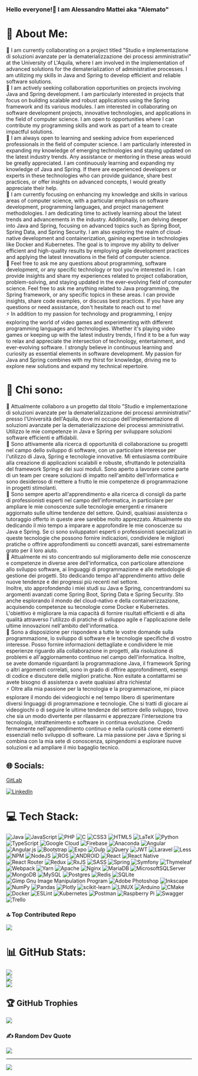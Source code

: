 ### Hello everyone!👋 I am Alessandro Mattei aka "Alemato" 

<!--
**Alemato/alemato** is a ✨ _special_ ✨ repository because its `README.md` (this file) appears on your GitHub profile.

Here are some ideas to get you started:

- 🔭 I’m currently working on ...
- 🌱 I’m currently learning ...
- 👯 I’m looking to collaborate on ...
- 🤔 I’m looking for help with ...
- 💬 Ask me about ...
- 📫 How to reach me: ...
- 😄 Pronouns: ...
- ⚡ Fun fact: ...
-->
# 💫 About Me:
🔭 I am currently collaborating on a project titled "Studio e implementazione di soluzioni avanzate per la dematerializzazione dei processi amministrativi" at the University of L'Aquila, where I am involved in the implementation of advanced solutions for the dematerialization of administrative processes. I am utilizing my skills in Java and Spring to develop efficient and reliable software solutions.<br>👯 I am actively seeking collaboration opportunities on projects involving Java and Spring development. I am particularly interested in projects that focus on building scalable and robust applications using the Spring framework and its various modules. I am interested in collaborating on software development projects, innovative technologies, and applications in the field of computer science. I am open to opportunities where I can contribute my programming skills and work as part of a team to create impactful solutions.<br>🤝 I am always open to learning and seeking advice from experienced professionals in the field of computer science. I am particularly interested in expanding my knowledge of emerging technologies and staying updated on the latest industry trends. Any assistance or mentoring in these areas would be greatly appreciated. I am continuously learning and expanding my knowledge of Java and Spring. If there are experienced developers or experts in these technologies who can provide guidance, share best practices, or offer insights on advanced concepts, I would greatly appreciate their help.<br>🌱 I am currently focusing on enhancing my knowledge and skills in various areas of computer science, with a particular emphasis on software development, programming languages, and project management methodologies. I am dedicating time to actively learning about the latest trends and advancements in the industry. Additionally, I am delving deeper into Java and Spring, focusing on advanced topics such as Spring Boot, Spring Data, and Spring Security. I am also exploring the realm of cloud-native development and containerization, gaining expertise in technologies like Docker and Kubernetes. The goal is to improve my ability to deliver efficient and high-quality results by employing agile development practices and applying the latest innovations in the field of computer science.<br>💬 Feel free to ask me any questions about programming, software development, or any specific technology or tool you're interested in. I can provide insights and share my experiences related to project collaboration, problem-solving, and staying updated in the ever-evolving field of computer science. Feel free to ask me anything related to Java programming, the Spring framework, or any specific topics in these areas. I can provide insights, share code examples, or discuss best practices. If you have any questions or need assistance, don't hesitate to reach out to me!<br>⚡ In addition to my passion for technology and programming, I enjoy exploring the world of video games and experimenting with different programming languages and technologies. Whether it's playing video games or keeping up with the latest industry trends, I find it to be a fun way to relax and appreciate the intersection of technology, entertainment, and ever-evolving software. I strongly believe in continuous learning and curiosity as essential elements in software development. My passion for Java and Spring combines with my thirst for knowledge, driving me to explore new solutions and expand my technical repertoire.

# 💫 Chi sono:
🔭 Attualmente collaboro a un progetto dal titolo "Studio e implementazione di soluzioni avanzate per la dematerializzazione dei processi amministrativi" presso l'Università dell'Aquila, dove mi occupo dell'implementazione di soluzioni avanzate per la dematerializzazione dei processi amministrativi. Utilizzo le mie competenze in Java e Spring per sviluppare soluzioni software efficienti e affidabili.<br>👯 Sono attivamente alla ricerca di opportunità di collaborazione su progetti nel campo dello sviluppo di software, con un particolare interesse per l'utilizzo di Java, Spring e tecnologie innovative. Mi entusiasma contribuire alla creazione di applicazioni scalabili e robuste, sfruttando le potenzialità del framework Spring e dei suoi moduli. Sono aperto a lavorare come parte di un team per creare soluzioni di impatto nell'ambito dell'informatica e sono desideroso di mettere a frutto le mie competenze di programmazione in progetti stimolanti.<br>🤝 Sono sempre aperto all'apprendimento e alla ricerca di consigli da parte di professionisti esperti nel campo dell'informatica, in particolare per ampliare le mie conoscenze sulle tecnologie emergenti e rimanere aggiornato sulle ultime tendenze del settore. Quindi, qualsiasi assistenza o tutoraggio offerto in queste aree sarebbe molto apprezzato. Attualmente sto dedicando il mio tempo a imparare e approfondire le mie conoscenze su Java e Spring. Se ci sono sviluppatori esperti o professionisti specializzati in queste tecnologie che possono fornire indicazioni, condividere le migliori pratiche o offrire approfondimenti su concetti avanzati, sarei estremamente grato per il loro aiuto.<br>🌱 Attualmente mi sto concentrando sul miglioramento delle mie conoscenze e competenze in diverse aree dell'informatica, con particolare attenzione allo sviluppo software, ai linguaggi di programmazione e alle metodologie di gestione dei progetti. Sto dedicando tempo all'apprendimento attivo delle nuove tendenze e dei progressi più recenti nel settore.<br>Inoltre, sto approfondendo i miei studi su Java e Spring, concentrandomi su argomenti avanzati come Spring Boot, Spring Data e Spring Security. Sto anche esplorando il mondo del cloud-nativo e della containerizzazione, acquisendo competenze su tecnologie come Docker e Kubernetes. L'obiettivo è migliorare la mia capacità di fornire risultati efficienti e di alta qualità attraverso l'utilizzo di pratiche di sviluppo agile e l'applicazione delle ultime innovazioni nell'ambito dell'informatica.<br>💬 Sono a disposizione per rispondere a tutte le vostre domande sulla programmazione, lo sviluppo di software e le tecnologie specifiche di vostro interesse. Posso fornire informazioni dettagliate e condividere le mie esperienze riguardo alla collaborazione in progetti, alla risoluzione di problemi e all'aggiornamento continuo nel campo dell'informatica. Inoltre, se avete domande riguardanti la programmazione Java, il framework Spring o altri argomenti correlati, sono in grado di offrire approfondimenti, esempi di codice e discutere delle migliori pratiche. Non esitate a contattarmi se avete bisogno di assistenza o avete qualsiasi altra richiesta!<br>⚡ Oltre alla mia passione per la tecnologia e la programmazione, mi piace esplorare il mondo dei videogiochi e nel tempo libero di sperimentare diversi linguaggi di programmazione e tecnologie. Che si tratti di giocare ai videogiochi o di seguire le ultime tendenze del settore dello sviluppo, trovo che sia un modo divertente per rilassarmi e apprezzare l'intersezione tra tecnologia, intrattenimento e software in continua evoluzione. Credo fermamente nell'apprendimento continuo e nella curiosità come elementi essenziali nello sviluppo di software. La mia passione per Java e Spring si combina con la mia sete di conoscenza, spingendomi a esplorare nuove soluzioni e ad ampliare il mio bagaglio tecnico.


## 🌐 Socials:
[GitLab](https://gitlab.com/Alesmatte)

[![LinkedIn](https://img.shields.io/badge/LinkedIn-%230077B5.svg?logo=linkedin&logoColor=white)](https://linkedin.com/in/alessandro-mattei-l-aquila)

# 💻 Tech Stack:
![Java](https://img.shields.io/badge/java-%23ED8B00.svg?style=for-the-badge&logo=java&logoColor=white) ![JavaScript](https://img.shields.io/badge/javascript-%23323330.svg?style=for-the-badge&logo=javascript&logoColor=%23F7DF1E) ![PHP](https://img.shields.io/badge/php-%23777BB4.svg?style=for-the-badge&logo=php&logoColor=white) ![C](https://img.shields.io/badge/c-%2300599C.svg?style=for-the-badge&logo=c&logoColor=white) ![CSS3](https://img.shields.io/badge/css3-%231572B6.svg?style=for-the-badge&logo=css3&logoColor=white) ![HTML5](https://img.shields.io/badge/html5-%23E34F26.svg?style=for-the-badge&logo=html5&logoColor=white) ![LaTeX](https://img.shields.io/badge/latex-%23008080.svg?style=for-the-badge&logo=latex&logoColor=white) ![Python](https://img.shields.io/badge/python-3670A0?style=for-the-badge&logo=python&logoColor=ffdd54) ![TypeScript](https://img.shields.io/badge/typescript-%23007ACC.svg?style=for-the-badge&logo=typescript&logoColor=white) ![Google Cloud](https://img.shields.io/badge/Google%20Cloud-%234285F4.svg?style=for-the-badge&logo=google-cloud&logoColor=white) ![Firebase](https://img.shields.io/badge/firebase-%23039BE5.svg?style=for-the-badge&logo=firebase) ![Anaconda](https://img.shields.io/badge/Anaconda-%2344A833.svg?style=for-the-badge&logo=anaconda&logoColor=white) ![Angular](https://img.shields.io/badge/angular-%23DD0031.svg?style=for-the-badge&logo=angular&logoColor=white) ![Angular.js](https://img.shields.io/badge/angular.js-%23E23237.svg?style=for-the-badge&logo=angularjs&logoColor=white) ![Bootstrap](https://img.shields.io/badge/bootstrap-%23563D7C.svg?style=for-the-badge&logo=bootstrap&logoColor=white) ![Expo](https://img.shields.io/badge/expo-1C1E24?style=for-the-badge&logo=expo&logoColor=#D04A37) ![Gulp](https://img.shields.io/badge/GULP-%23CF4647.svg?style=for-the-badge&logo=gulp&logoColor=white) ![jQuery](https://img.shields.io/badge/jquery-%230769AD.svg?style=for-the-badge&logo=jquery&logoColor=white) ![JWT](https://img.shields.io/badge/JWT-black?style=for-the-badge&logo=JSON%20web%20tokens) ![Laravel](https://img.shields.io/badge/laravel-%23FF2D20.svg?style=for-the-badge&logo=laravel&logoColor=white) ![Less](https://img.shields.io/badge/less-2B4C80?style=for-the-badge&logo=less&logoColor=white) ![NPM](https://img.shields.io/badge/NPM-%23000000.svg?style=for-the-badge&logo=npm&logoColor=white) ![NodeJS](https://img.shields.io/badge/node.js-6DA55F?style=for-the-badge&logo=node.js&logoColor=white) ![ROS](https://img.shields.io/badge/ros-%230A0FF9.svg?style=for-the-badge&logo=ros&logoColor=white) ![ANDROID](https://img.shields.io/badge/android-%2320232a.svg?style=for-the-badge&logo=android&logoColor=%a4c639) ![React](https://img.shields.io/badge/react-%2320232a.svg?style=for-the-badge&logo=react&logoColor=%2361DAFB) ![React Native](https://img.shields.io/badge/react_native-%2320232a.svg?style=for-the-badge&logo=react&logoColor=%2361DAFB) ![React Router](https://img.shields.io/badge/React_Router-CA4245?style=for-the-badge&logo=react-router&logoColor=white) ![Redux](https://img.shields.io/badge/redux-%23593d88.svg?style=for-the-badge&logo=redux&logoColor=white) ![RxJS](https://img.shields.io/badge/rxjs-%23B7178C.svg?style=for-the-badge&logo=reactivex&logoColor=white) ![SASS](https://img.shields.io/badge/SASS-hotpink.svg?style=for-the-badge&logo=SASS&logoColor=white) ![Spring](https://img.shields.io/badge/spring-%236DB33F.svg?style=for-the-badge&logo=spring&logoColor=white) ![Symfony](https://img.shields.io/badge/symfony-%23000000.svg?style=for-the-badge&logo=symfony&logoColor=white) ![Thymeleaf](https://img.shields.io/badge/Thymeleaf-%23005C0F.svg?style=for-the-badge&logo=Thymeleaf&logoColor=white) ![Webpack](https://img.shields.io/badge/webpack-%238DD6F9.svg?style=for-the-badge&logo=webpack&logoColor=black) ![Yarn](https://img.shields.io/badge/yarn-%232C8EBB.svg?style=for-the-badge&logo=yarn&logoColor=white) ![Apache](https://img.shields.io/badge/apache-%23D42029.svg?style=for-the-badge&logo=apache&logoColor=white) ![Nginx](https://img.shields.io/badge/nginx-%23009639.svg?style=for-the-badge&logo=nginx&logoColor=white) ![MariaDB](https://img.shields.io/badge/MariaDB-003545?style=for-the-badge&logo=mariadb&logoColor=white) ![MicrosoftSQLServer](https://img.shields.io/badge/Microsoft%20SQL%20Sever-CC2927?style=for-the-badge&logo=microsoft%20sql%20server&logoColor=white) ![MongoDB](https://img.shields.io/badge/MongoDB-%234ea94b.svg?style=for-the-badge&logo=mongodb&logoColor=white) ![MySQL](https://img.shields.io/badge/mysql-%2300f.svg?style=for-the-badge&logo=mysql&logoColor=white) ![Postgres](https://img.shields.io/badge/postgres-%23316192.svg?style=for-the-badge&logo=postgresql&logoColor=white) ![Redis](https://img.shields.io/badge/redis-%23DD0031.svg?style=for-the-badge&logo=redis&logoColor=white) ![SQLite](https://img.shields.io/badge/sqlite-%2307405e.svg?style=for-the-badge&logo=sqlite&logoColor=white) ![Gimp Gnu Image Manipulation Program](https://img.shields.io/badge/Gimp-657D8B?style=for-the-badge&logo=gimp&logoColor=FFFFFF) ![Adobe Photoshop](https://img.shields.io/badge/adobephotoshop-%2331A8FF.svg?style=for-the-badge&logo=adobephotoshop&logoColor=white) ![Inkscape](https://img.shields.io/badge/Inkscape-e0e0e0?style=for-the-badge&logo=inkscape&logoColor=080A13) ![NumPy](https://img.shields.io/badge/numpy-%23013243.svg?style=for-the-badge&logo=numpy&logoColor=white) ![Pandas](https://img.shields.io/badge/pandas-%23150458.svg?style=for-the-badge&logo=pandas&logoColor=white) ![Plotly](https://img.shields.io/badge/Plotly-%233F4F75.svg?style=for-the-badge&logo=plotly&logoColor=white) ![scikit-learn](https://img.shields.io/badge/scikit--learn-%23F7931E.svg?style=for-the-badge&logo=scikit-learn&logoColor=white) ![LINUX](https://img.shields.io/badge/Linux-FCC624?style=for-the-badge&logo=linux&logoColor=black) ![Arduino](https://img.shields.io/badge/-Arduino-00979D?style=for-the-badge&logo=Arduino&logoColor=white) ![CMake](https://img.shields.io/badge/CMake-%23008FBA.svg?style=for-the-badge&logo=cmake&logoColor=white) ![Docker](https://img.shields.io/badge/docker-%230db7ed.svg?style=for-the-badge&logo=docker&logoColor=white) ![ESLint](https://img.shields.io/badge/ESLint-4B3263?style=for-the-badge&logo=eslint&logoColor=white) ![Kubernetes](https://img.shields.io/badge/kubernetes-%23326ce5.svg?style=for-the-badge&logo=kubernetes&logoColor=white) ![Postman](https://img.shields.io/badge/Postman-FF6C37?style=for-the-badge&logo=postman&logoColor=white) ![Raspberry Pi](https://img.shields.io/badge/-RaspberryPi-C51A4A?style=for-the-badge&logo=Raspberry-Pi) ![Swagger](https://img.shields.io/badge/-Swagger-%23Clojure?style=for-the-badge&logo=swagger&logoColor=white) ![Trello](https://img.shields.io/badge/Trello-%23026AA7.svg?style=for-the-badge&logo=Trello&logoColor=white)

### 🔝 Top Contributed Repo
![](https://github-contributor-stats.vercel.app/api?username=Alemato&limit=5&theme=dark&combine_all_yearly_contributions=true)

# 📊 GitHub Stats:
![](https://github-readme-stats.vercel.app/api?username=Alemato&theme=dark&hide_border=false&include_all_commits=true&count_private=true)<br/>
![](https://github-readme-streak-stats.herokuapp.com/?user=Alemato&theme=dark&hide_border=false)<br/>
![](https://github-readme-stats.vercel.app/api/top-langs/?username=Alemato&theme=dark&hide_border=false&include_all_commits=true&count_private=true&layout=compact)

## 🏆 GitHub Trophies
![](https://github-profile-trophy.vercel.app/?username=Alemato&theme=radical&no-frame=false&no-bg=false&margin-w=4)

### ✍️ Random Dev Quote
![](https://quotes-github-readme.vercel.app/api?type=horizontal&theme=radical)

---
[![](https://visitcount.itsvg.in/api?id=Alemato&icon=0&color=0)](https://visitcount.itsvg.in)

<!-- Proudly created with GPRM ( https://gprm.itsvg.in ) -->
